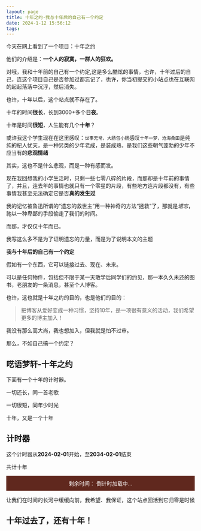 ```yaml
---
layout: page
title: 十年之约-我与十年后的自己有一个约定
date: 2024-1-12 15:56:12
tags:
---
```

今天在网上看到了一个项目：十年之约

他们的介绍是：**一个人的寂寞，一群人的狂欢。**

对哦，我和十年前的自己有一个约定,这是多么酷炫的事情，也许，十年过后的自己，连这个项目自己是否参加过都忘记了，也许，你当初提交的小站点也在互联网的起起落落中沉浮，然后消失。

也许，十年以后，这个站点就不存在了。

十年的时间**很长**，长到3000+多个**日夜**。

十年是时间**很短**，人生能有几个**十年**？

或许我这个学生现在在这里感叹：`世事无常，大肠包小肠`感叹`十年一梦，沧海桑田`是纯纯的杞人忧天，是一种另类的少年老成，是装成熟，是我们这些朝气蓬勃的少年不应当有的**悲观情绪**

其实，这也不是什么悲观，而是一种有感而发。

现在我回想我的小学生活时，只剩一些七零八碎的片段，而那却是十年前的事情了，并且，连去年的事情也就只有一个零星的片段，有些地方连片段都没有，有些事情我甚至无法确定它是否**真的发生过**

我的记忆被鲁迅所谓的“遗忘的救世主”用一种神奇的方法“拯救”了，那就是*遗忘*，祂以一种卑鄙的手段偷走了我们的时间。

而那，才仅仅十年而已。

我写这么多不是为了证明遗忘的力量，而是为了说明本文的主题

**我与十年后的自己有一个约定**

假如有一个东西，它可以链接过去、现在、未来。

可以是任何物件，包括但不限于某一天散学后同学们的约见，那一本久久未还的图书，老朋友的一条消息，甚至个人博客。

也许，这也就是十年之约的目的，也是他们的目的：
>把博客从爱好变成一种习惯，坚持10年，是一项很有意义的活动，我们希望更多的博主加入！

我没有那么高大尚，我也想加入，但我就是怕不过审。

那么，不如自己搞一个约定？

## 呓语梦轩-十年之约

下面有一个十年的计时器。

一切还长，同一首老歌

一切很短，同年少时光

十年，又是一个十年

## 计时器

这个计时器从**2024-02-01**开始，至**2034-02-01**结束

共计十年

<body>
    <div id="runtime-card" style="background-color: #60281e; color: #fff; text-align: center; padding: 10px;">
        剩余时间：
        <span id="countdown">倒计时加载中...</span>
    </div>
    <script>
        // 计算并更新网站运行时间的函数
        function updateCountdown() {
            var startDate = new Date("2034-03-01"); // 使用自定义参数作为启动日期
            var currentDate = new Date();
            var timeDiff = startDate - currentDate;
            if (timeDiff > 0) {
                var days = Math.floor(timeDiff / (1000 * 60 * 60 * 24));
                var hours = Math.floor((timeDiff % (1000 * 60 * 60 * 24)) / (1000 * 60 * 60));
                var minutes = Math.floor((timeDiff % (1000 * 60 * 60)) / (1000 * 60));
                var seconds = Math.floor((timeDiff % (1000 * 60)) / 1000);
                var countdownText = days + "天 " + hours + "小时 " + minutes + "分钟 " + seconds + "秒";
                document.getElementById("countdown").textContent = countdownText;
            } else {
                document.getElementById("countdown").textContent = "网站已经运行";
            }
        }
        // 初始加载时计算倒计时
        updateCountdown();
        // 定时更新倒计时（每秒）
        setInterval(updateCountdown, 1000);
    </script>
</body>

让我们在时间的长河中缓缓向前，我希望、我保证，这个站点回活到它归零是时候

## 十年过去了，还有十年！